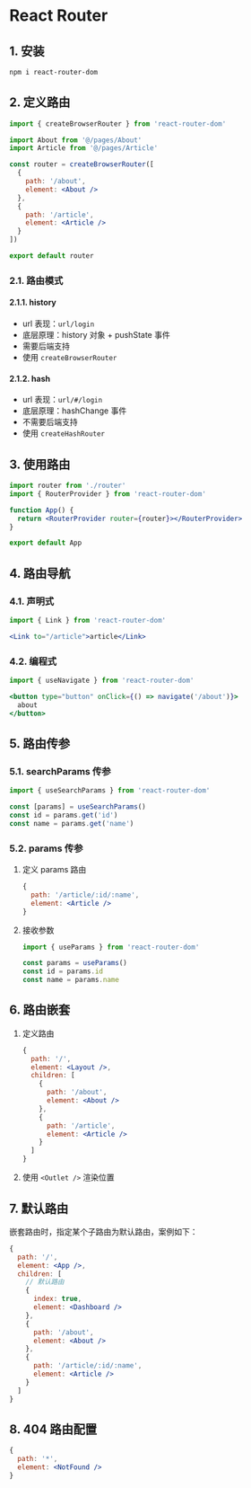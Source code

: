 # React Router

## 1. 安装

```sh
npm i react-router-dom
```

## 2. 定义路由

```jsx
import { createBrowserRouter } from 'react-router-dom'

import About from '@/pages/About'
import Article from '@/pages/Article'

const router = createBrowserRouter([
  {
    path: '/about',
    element: <About />
  },
  {
    path: '/article',
    element: <Article />
  }
])

export default router
```

### 2.1. 路由模式

#### 2.1.1. history

- url 表现：`url/login`
- 底层原理：history 对象 + pushState 事件
- 需要后端支持
- 使用 `createBrowserRouter`

#### 2.1.2. hash

- url 表现：`url/#/login`
- 底层原理：hashChange 事件
- 不需要后端支持
- 使用 `createHashRouter`

## 3. 使用路由

```jsx
import router from './router'
import { RouterProvider } from 'react-router-dom'

function App() {
  return <RouterProvider router={router}></RouterProvider>
}

export default App
```

## 4. 路由导航

### 4.1. 声明式

```jsx
import { Link } from 'react-router-dom'

<Link to="/article">article</Link>
```

### 4.2. 编程式

```jsx
import { useNavigate } from 'react-router-dom'

<button type="button" onClick={() => navigate('/about')}>
  about
</button>
```

## 5. 路由传参

### 5.1. searchParams 传参

```jsx
import { useSearchParams } from 'react-router-dom'

const [params] = useSearchParams()
const id = params.get('id')
const name = params.get('name')
```

### 5.2. params 传参

1. 定义 params 路由

    ```jsx
    {
      path: '/article/:id/:name',
      element: <Article />
    }
    ```

2. 接收参数

    ```jsx
    import { useParams } from 'react-router-dom'

    const params = useParams()
    const id = params.id
    const name = params.name
    ```

## 6. 路由嵌套

1. 定义路由

    ```jsx
    {
      path: '/',
      element: <Layout />,
      children: [
        {
          path: '/about',
          element: <About />
        },
        {
          path: '/article',
          element: <Article />
        }
      ]
    }
    ```

2. 使用 `<Outlet />` 渲染位置

## 7. 默认路由

嵌套路由时，指定某个子路由为默认路由，案例如下：

```jsx
{
  path: '/',
  element: <App />,
  children: [
    // 默认路由
    {
      index: true,
      element: <Dashboard />
    },
    {
      path: '/about',
      element: <About />
    },
    {
      path: '/article/:id/:name',
      element: <Article />
    }
  ]
}
```

## 8. 404 路由配置

```jsx
{
  path: '*',
  element: <NotFound />
}
```
